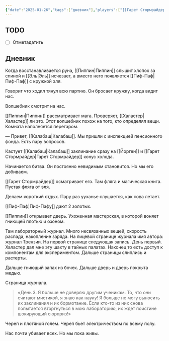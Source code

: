 ```yaml
---
{"date":"2025-01-26","tags":["дневник"],"players":["[[Гарет Стормрайдер\|Гарет Стормрайдер]]","[[Йорген\|Йорген]]","[[Пиппин\|Пиппин]]"],"campaign":"Подземелье безумного мага","world-date":null,"world-time-start":null,"dg-publish":true,"previous-session":"[[15 сентября 2024]]","next-session":"[[13 апреля 2025]]","permalink":"/26-yanvarya-2025/","dgPassFrontmatter":true}
---
```



## TODO
- [ ] Отметадатить

## Дневник
Когда восстанавливается руна, [[Пиппин\|Пиппин]] слышит хлопок за спиной и [[Эль\|Эль]] исчезает, а вместо него появляется [[Пиф-Паф\|Пиф-Паф]] с кружкой эля.

Говорит что ходил тянул всю партию. Он бросает кружку, когда видит нас.

Волшебник смотрит на нас. 

[[Пиппин\|Пиппин]] рассматривает мага. Проверяет, [[Халастер\|Халастер]] ли это. Этот волшебник похож на того, кто определял вещи. Комната наполняется перегаром. 

— Привет, [[Калабаш\|Калабаш]]. Мы пришли с инспекцией пенсионного фонда. Есть пару вопросов. 

Кастует [[Калабаш\|Калабаш]] заклинание сразу на [[Йорген]] и [[Гарет Стормрайдер\|Гарет Стормрайдер]] конус холода. 

Начинается битва. Он постоянно невидимым становится. Но мы его добиваем.

[[Гарет Стормрайдер]] осматривает его. Там фляга и магическая книга. Пустая фляга от эля. 

Делаем короткий отдых. Пару раз ууханье слушается, как сова летает. 

[[Пиф-Паф\|Пиф-Пафу]] дают 2 золотых. 

[[Пиппин]] открывает дверь. Ухоженная мастерская, в которой воняет гниющей плотью и озоном.

Там лабораторный журнал. Много несвязанных вещей, скорость распада, накопление заряда. На лицевой странице журнала имя автора: журнал Трензии. На первой странице следующая запись. День первый. Халастер дал мне эту шахту в тайных палатах. Наконец то есть доступ к компонентам для экспериментом. Дальше страницы слиплись и растерты. 

Дальше гниющий запах из бочек. Дальше дверь и дверь покрыта медью.

Страница журнала. 

> «День 3. Я больше не доверяю другим ученикам. То, что они считают мистикой, я знаю как науку! Я больше не могу выносить их заклинания и их бормотание. Если кто-то из них снова попытается вторгнуться в мою лабораторию, их ждет поистине шокирующий сюрприз!»

Череп и плотяной голем. Череп бьет электричеством по всему полу.

Нас почти убивает всех. Но мы пока живы.